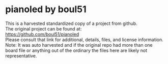 
# pianoled by boul51  
This is a harvested standardized copy of a project from github.  
The original project can be found at:  
https://github.com/boul51/pianoled  
Please consult that link for additional, details, files, and license information.  
Note: It was auto harvested and if the original repo had more than one board file or anything out of the ordinary the files here are likely not representative.  
    